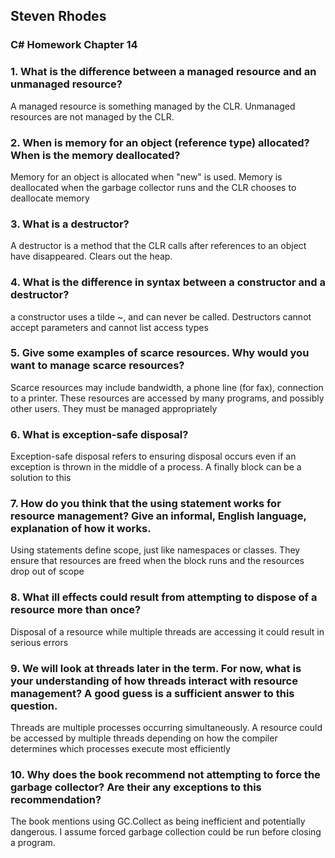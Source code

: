 ## Steven Rhodes
### C# Homework Chapter 14

### 1. What is the difference between a managed resource and an unmanaged resource?
A managed resource is something managed by the CLR. Unmanaged resources are not managed by the CLR.

### 2. When is memory for an object (reference type) allocated? When is the memory deallocated?
Memory for an object is allocated when "new" is used. Memory is deallocated when the garbage collector runs and the CLR chooses to deallocate memory

### 3. What is a destructor?
A destructor is a method that the CLR calls after references to an object have disappeared. Clears out the heap.

### 4. What is the difference in syntax between a constructor and a destructor?
a constructor uses a tilde ~, and can never be called. Destructors cannot accept parameters and cannot list access types

### 5. Give some examples of scarce resources. Why would you want to manage scarce resources?
Scarce resources may include bandwidth, a phone line (for fax), connection to a printer. These resources are accessed by many programs, and possibly other users. They must be managed appropriately

### 6. What is exception-safe disposal?
Exception-safe disposal refers to ensuring disposal occurs even if an exception is thrown in the middle of a process. A finally block can be a solution to this

### 7. How do you think that the using statement works for resource management? Give an informal, English language, explanation of how it works.
Using statements define scope, just like namespaces or classes. They ensure that resources are freed when the block runs and the resources drop out of scope

### 8. What ill effects could result from attempting to dispose of a resource more than once?
Disposal of a resource while multiple threads are accessing it could result in serious errors

### 9. We will look at threads later in the term. For now, what is your understanding of how threads interact with resource management? A good guess is a sufficient answer to this question.
Threads are multiple processes occurring simultaneously. A resource could be accessed by multiple threads depending on how the compiler determines which processes execute most efficiently

### 10. Why does the book recommend not attempting to force the garbage collector? Are their any exceptions to this recommendation?
The book mentions using GC.Collect as being inefficient and potentially dangerous. I assume forced garbage collection could be run before closing a program.


